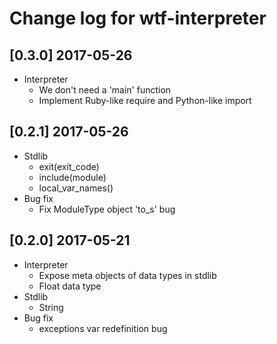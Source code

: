 # Change log for wtf-interpreter

## [0.3.0] 2017-05-26
- Interpreter
  - We don't need a 'main' function
  - Implement Ruby-like require and Python-like import

## [0.2.1] 2017-05-26
- Stdlib
  - exit(exit\_code)
  - include(module)
  - local_var_names()
- Bug fix
  - Fix ModuleType object 'to_s' bug

## [0.2.0] 2017-05-21
- Interpreter
  - Expose meta objects of data types in stdlib
  - Float data type
- Stdlib
  - String
- Bug fix
  - exceptions var redefinition bug
